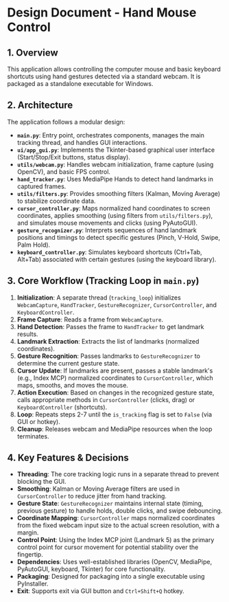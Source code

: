 # Design Document - Hand Mouse Control

## 1. Overview

This application allows controlling the computer mouse and basic keyboard shortcuts using hand gestures detected via a standard webcam. It is packaged as a standalone executable for Windows.

## 2. Architecture

The application follows a modular design:

- **`main.py`**: Entry point, orchestrates components, manages the main tracking thread, and handles GUI interactions.
- **`ui/app_gui.py`**: Implements the Tkinter-based graphical user interface (Start/Stop/Exit buttons, status display).
- **`utils/webcam.py`**: Handles webcam initialization, frame capture (using OpenCV), and basic FPS control.
- **`hand_tracker.py`**: Uses MediaPipe Hands to detect hand landmarks in captured frames.
- **`utils/filters.py`**: Provides smoothing filters (Kalman, Moving Average) to stabilize coordinate data.
- **`cursor_controller.py`**: Maps normalized hand coordinates to screen coordinates, applies smoothing (using filters from `utils/filters.py`), and simulates mouse movements and clicks (using PyAutoGUI).
- **`gesture_recognizer.py`**: Interprets sequences of hand landmark positions and timings to detect specific gestures (Pinch, V-Hold, Swipe, Palm Hold).
- **`keyboard_controller.py`**: Simulates keyboard shortcuts (Ctrl+Tab, Alt+Tab) associated with certain gestures (using the keyboard library).

## 3. Core Workflow (Tracking Loop in `main.py`)

1.  **Initialization**: A separate thread (`tracking_loop`) initializes `WebcamCapture`, `HandTracker`, `GestureRecognizer`, `CursorController`, and `KeyboardController`.
2.  **Frame Capture**: Reads a frame from `WebcamCapture`.
3.  **Hand Detection**: Passes the frame to `HandTracker` to get landmark results.
4.  **Landmark Extraction**: Extracts the list of landmarks (normalized coordinates).
5.  **Gesture Recognition**: Passes landmarks to `GestureRecognizer` to determine the current gesture state.
6.  **Cursor Update**: If landmarks are present, passes a stable landmark's (e.g., Index MCP) normalized coordinates to `CursorController`, which maps, smooths, and moves the mouse.
7.  **Action Execution**: Based on changes in the recognized gesture state, calls appropriate methods in `CursorController` (clicks, drag) or `KeyboardController` (shortcuts).
8.  **Loop**: Repeats steps 2-7 until the `is_tracking` flag is set to `False` (via GUI or hotkey).
9.  **Cleanup**: Releases webcam and MediaPipe resources when the loop terminates.

## 4. Key Features & Decisions

- **Threading**: The core tracking logic runs in a separate thread to prevent blocking the GUI.
- **Smoothing**: Kalman or Moving Average filters are used in `CursorController` to reduce jitter from hand tracking.
- **Gesture State**: `GestureRecognizer` maintains internal state (timing, previous gesture) to handle holds, double clicks, and swipe debouncing.
- **Coordinate Mapping**: `CursorController` maps normalized coordinates from the fixed webcam input size to the actual screen resolution, with a margin.
- **Control Point**: Using the Index MCP joint (Landmark 5) as the primary control point for cursor movement for potential stability over the fingertip.
- **Dependencies**: Uses well-established libraries (OpenCV, MediaPipe, PyAutoGUI, keyboard, Tkinter) for core functionality.
- **Packaging**: Designed for packaging into a single executable using PyInstaller.
- **Exit**: Supports exit via GUI button and `Ctrl+Shift+Q` hotkey. 